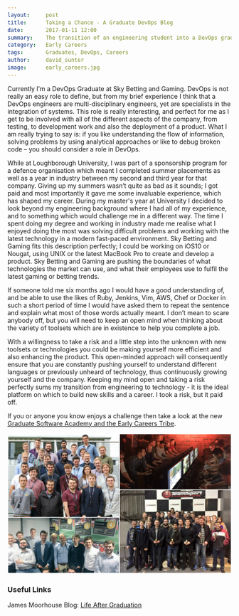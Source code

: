 ```yaml
---
layout:     post
title:      Taking a Chance - A Graduate DevOps Blog
date:       2017-01-11 12:00
summary:    The transition of an engineering student into a DevOps graduate, through the Software Academy at Sky Betting and Gaming. 
category:   Early Careers
tags:       Graduates, DevOps, Careers
author:     david_sunter
image:      early_careers.jpg
---
```


Currently I’m a DevOps Graduate at Sky Betting and Gaming. DevOps is not really an easy role to define, but from my brief experience I think that a DevOps engineers are multi-disciplinary engineers, yet are specialists in the integration of systems. This role is really interesting, and perfect for me as I get to be involved with all of the different aspects of the company, from testing, to development work and also the deployment of a product. What I am really trying to say is: if you like understanding the flow of information, solving problems by using analytical approaches or like to debug broken code – you should consider a role in DevOps.

While at Loughborough University, I was part of a sponsorship program for a defence organisation which meant I completed summer placements as well as a year in industry between my second and third year for that company. Giving up my summers wasn’t quite as bad as it sounds; I got paid and most importantly it gave me some invaluable experience, which has shaped my career. During my master's year at University I decided to look beyond my engineering background where I had all of my experience, and to something which would challenge me in a different way. The time I spent doing my degree and working in industry made me realise what I enjoyed doing the most was solving difficult problems and working with the latest technology in a modern fast-paced environment. Sky Betting and Gaming fits this description perfectly; I could be working on iOS10 or Nougat, using UNIX or the latest MacBook Pro to create and develop a product. Sky Betting and Gaming are pushing the boundaries of what technologies the market can use, and what their employees use to fulfil the latest gaming or betting trends. 

If someone told me six months ago I would have a good understanding of, and be able to use the likes of Ruby, Jenkins, Vim, AWS, Chef or Docker in such a short period of time I would have asked them to repeat the sentence and explain what most of those words actually meant. I don’t mean to scare anybody off, but you will need to keep an open mind when thinking about the variety of toolsets which are in existence to help you complete a job. 

With a willingness to take a risk and a little step into the unknown with new toolsets or technologies you could be making yourself more efficient and also enhancing the product. This open-minded approach will consequently ensure that you are constantly pushing yourself to understand different languages or previously unheard of technology, thus continuously growing yourself and the company. Keeping my mind open and taking a risk perfectly sums my transition from engineering to technology - it is the ideal platform on which to build new skills and a career. I took a risk, but it paid off. 

If you or anyone you know enjoys a challenge then take a look at the new [Graduate Software Academy and the Early Careers Tribe](https://skybetcareers.com/our-tribes/early-careers-tribe).

![Sky Betting & Gaming Eareer Careers](/images/early_careers.jpg "Sky Betting & Gaming Early Careers")

### Useful Links
James Moorhouse Blog: [Life After Graduation](http://engineering.skybettingandgaming.com/2016/03/16/life-after-graduation/)

